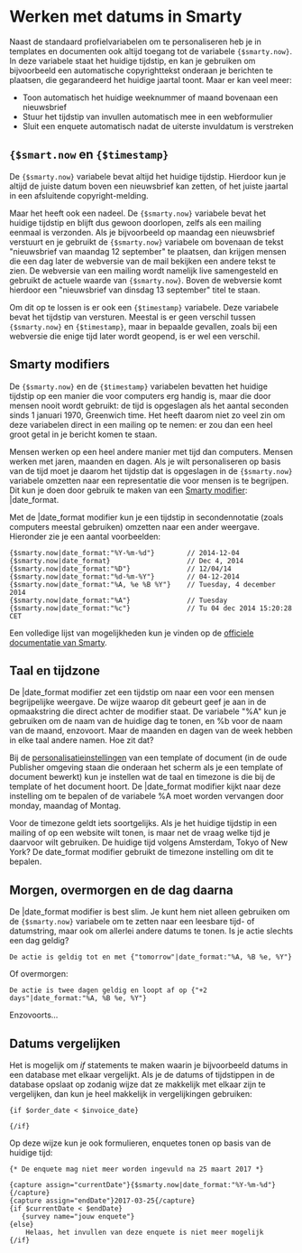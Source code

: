 # Werken met datums in Smarty

Naast de standaard profielvariabelen om te personaliseren heb je in templates
en documenten ook altijd toegang tot de variabele `{$smarty.now}`. In deze variabele
staat het huidige tijdstip, en kan je gebruiken om bijvoorbeeld een automatische 
copyrighttekst onderaan je berichten te plaatsen, die gegarandeerd het huidige 
jaartal toont. Maar er kan veel meer:

* Toon automatisch het huidige weeknummer of maand bovenaan een nieuwsbrief
* Stuur het tijdstip van invullen automatisch mee in een webformulier
* Sluit een enquete automatisch nadat de uiterste invuldatum is verstreken


## `{$smart.now` en `{$timestamp}`

De `{$smarty.now}` variabele bevat altijd het huidige tijdstip. Hierdoor kun je
altijd de juiste datum boven een nieuwsbrief kan zetten, of het juiste jaartal 
in een afsluitende copyright-melding.

Maar het heeft ook een nadeel. De `{$smarty.now}` variabele bevat het huidige 
tijdstip en blijft dus gewoon doorlopen, zelfs als een mailing eenmaal is 
verzonden. Als je bijvoorbeeld op maandag een nieuwsbrief verstuurt en je gebruikt 
de `{$smarty.now}` variabele om bovenaan de tekst "nieuwsbrief van maandag 12 september" 
te plaatsen, dan krijgen mensen die een dag later de webversie van de mail bekijken 
een andere tekst te zien. De webversie van een mailing wordt namelijk live
samengesteld en gebruikt de actuele waarde van `{$smarty.now}`. Boven de webversie
komt hierdoor een "nieuwsbrief van dinsdag 13 september" titel te staan.

Om dit op te lossen is er ook een `{$timestamp}` variabele. Deze variabele bevat
het tijdstip van versturen. Meestal is er geen verschil tussen `{$smarty.now}`
en `{$timestamp}`, maar in bepaalde gevallen, zoals bij een webversie die enige
tijd later wordt geopend, is er wel een verschil.


## Smarty modifiers

De `{$smarty.now}` en de `{$timestamp}` variabelen bevatten het huidige tijdstip op 
een manier die voor computers erg handig is, maar die door mensen nooit wordt 
gebruikt: de tijd is opgeslagen als het aantal seconden sinds 1 januari 1970, 
Greenwich time. Het heeft daarom niet zo veel zin om deze variabelen direct in 
een mailing op te nemen: er zou dan een heel groot getal in je bericht komen te staan.

Mensen werken op een heel andere manier met tijd dan computers. Mensen werken
met jaren, maanden en dagen. Als je wilt personaliseren op basis van de tijd
moet je daarom het tijdstip dat is opgeslagen in de `{$smarty.now}` variabele
omzetten naar een representatie die voor mensen is te begrijpen. Dit kun je
doen door gebruik te maken van een [Smarty modifier](personalization-modifiers):
|date_format.

Met de |date_format modifier kun je een tijdstip in secondennotatie (zoals
computers meestal gebruiken) omzetten naar een ander weergave. Hieronder zie
je een aantal voorbeelden: 

    {$smarty.now|date_format:"%Y-%m-%d"}        // 2014-12-04
    {$smarty.now|date_format}                   // Dec 4, 2014
    {$smarty.now|date_format:"%D"}              // 12/04/14
    {$smarty.now|date_format:"%d-%m-%Y"}        // 04-12-2014
    {$smarty.now|date_format:"%A, %e %B %Y"}    // Tuesday, 4 december 2014
    {$smarty.now|date_format:"%A"}              // Tuesday
    {$smarty.now|date_format:"%c"}              // Tu 04 dec 2014 15:20:28 CET

Een volledige lijst van mogelijkheden kun je vinden op de [officiele
documentatie van Smarty](http://www.smarty.net/docsv2/en/language.modifier.date.format.tpl).


## Taal en tijdzone

De |date_format modifier zet een tijdstip om naar een voor een mensen begrijpelijke
weergave. De wijze waarop dit gebeurt geef je aan in de opmaakstring die direct
achter de modifier staat. De variabele "%A" kun je gebruiken om de naam van 
de huidige dag te tonen, en %b voor de naam van de maand, enzovoort. Maar
de maanden en dagen van de week hebben in elke taal andere namen. Hoe zit dat?

Bij de [personalisatieinstellingen](./personalization-settings.md) van een template 
of document (in de oude Publisher omgeving staan die onderaan het scherm als je 
een template of document bewerkt) kun je instellen wat de taal en timezone is die 
bij de template of het document hoort. De |date_format modifier kijkt naar deze 
instelling om te bepalen of de variabele %A moet worden vervangen door monday, 
maandag of Montag.

Voor de timezone geldt iets soortgelijks. Als je het huidige tijdstip in een mailing
of op een website wilt tonen, is maar net de vraag welke tijd je daarvoor wilt 
gebruiken. De huidige tijd volgens Amsterdam, Tokyo of New York? De date_format
modifier gebruikt de timezone instelling om dit te bepalen.


## Morgen, overmorgen en de dag daarna

De |date_format modifier is best slim. Je kunt hem niet alleen gebruiken om de
`{$smarty.now}` variabele om te zetten naar een leesbare tijd- of datumstring, 
maar ook om allerlei andere datums te tonen. Is je actie slechts een dag geldig?

    De actie is geldig tot en met {"tomorrow"|date_format:"%A, %B %e, %Y"}

Of overmorgen:

    De actie is twee dagen geldig en loopt af op {"+2 days"|date_format:"%A, %B %e, %Y"}

Enzovoorts...


## Datums vergelijken

Het is mogelijk om *if* statements te maken waarin je bijvoorbeeld datums in
een database met elkaar vergelijkt. Als je de datums of tijdstippen in de database
opslaat op zodanig wijze dat ze makkelijk met elkaar zijn te vergelijken, dan
kun je heel makkelijk in vergelijkingen gebruiken:

    {if $order_date < $invoice_date}
    
    {/if}

Op deze wijze kun je ook formulieren, enquetes tonen op basis van de
huidige tijd:

    {* De enquete mag niet meer worden ingevuld na 25 maart 2017 *}

    {capture assign="currentDate"}{$smarty.now|date_format:"%Y-%m-%d"}{/capture}
    {capture assign="endDate"}2017-03-25{/capture}
    {if $currentDate < $endDate}
       {survey name="jouw enquete"}
    {else}
        Helaas, het invullen van deze enquete is niet meer mogelijk 
    {/if}
